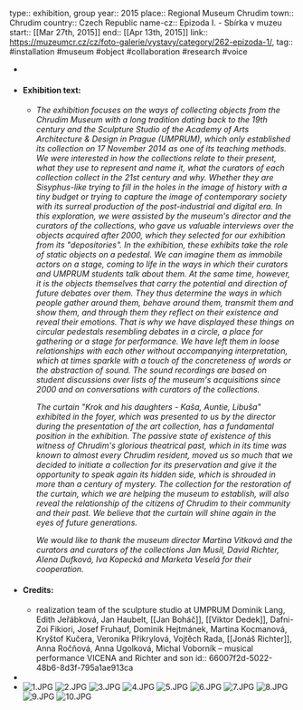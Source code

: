 type:: exhibition, group
year:: 2015
place:: Regional Museum Chrudim
town:: Chrudim
country:: Czech Republic
name-cz:: Epizoda I. - Sbírka v muzeu
start:: [[Mar 27th, 2015]] 
end:: [[Apr 13th, 2015]] 
link:: https://muzeumcr.cz/cz/foto-galerie/vystavy/category/262-epizoda-1/, 
tag:: #installation #museum #object #collaboration #research #voice

-
- #### Exhibition text:
	- *The exhibition focuses on the ways of collecting objects from the Chrudim Museum with a long tradition dating back to the 19th century and the Sculpture Studio of the Academy of Arts Architecture & Design in Prague (UMPRUM), which only established its collection on 17 November 2014 as one of its teaching methods. We were interested in how the collections relate to their present, what they use to represent and name it, what the curators of each collection collect in the 21st century and why. Whether they are Sisyphus-like trying to fill in the holes in the image of history with a tiny budget or trying to capture the image of contemporary society with its surreal production of the post-industrial and digital era. In this exploration, we were assisted by the museum's director and the curators of the collections, who gave us valuable interviews over the objects acquired after 2000, which they selected for our exhibition from its "depositories". In the exhibition, these exhibits take the role of static objects on a pedestal. We can imagine them as immobile actors on a stage, coming to life in the ways in which their curators and UMPRUM students talk about them. At the same time, however, it is the objects themselves that carry the potential and direction of future debates over them. They thus determine the ways in which people gather around them, behave around them, transmit them and show them, and through them they reflect on their existence and reveal their emotions. That is why we have displayed these things on circular pedestals resembling debates in a circle, a place for gathering or a stage for performance. We have left them in loose relationships with each other without accompanying interpretation, which at times sparkle with a touch of the concreteness of words or the abstraction of sound. The sound recordings are based on student discussions over lists of the museum's acquisitions since 2000 and on conversations with curators of the collections.*
	  
	  *The curtain "Krok and his daughters - Kaša, Auntie, Libuša" exhibited in the foyer, which was presented to us by the director during the presentation of the art collection, has a fundamental position in the exhibition. The passive state of existence of this witness of Chrudim's glorious theatrical past, which in its time was known to almost every Chrudim resident, moved us so much that we decided to initiate a collection for its preservation and give it the opportunity to speak again its hidden side, which is shrouded in more than a century of mystery. The collection for the restoration of the curtain, which we are helping the museum to establish, will also reveal the relationship of the citizens of Chrudim to their community and their past. We believe that the curtain will shine again in the eyes of future generations.* 
	  
	  *We would like to thank the museum director Martina Vítková and the curators and curators of the collections Jan Musil, David Richter, Alena Dufková, Iva Kopecká and Marketa Veselá for their cooperation.*
- #### Credits:
	- realization team of the sculpture studio at UMPRUM Dominik Lang, Edith Jeřábková, Jan Haubelt, [[Jan Boháč]], [[Viktor Dedek]], Dafni-Zoi Fikiori, Josef Fruhauf, Dominik Hejtmánek, Martina Kocmanová, Kryštof Kučera, Veronika Přikrylová, Vojtěch Rada, [[Jonáš Richter]], Anna Ročňová, Anna Ugolková, Michal Voborník – musical performance VICENA and Richter and son
	  id:: 66007f2d-5022-48b6-8d3f-795a1ae913ca
-
- ![1.JPG](../assets/1_1711310129953_0.JPG)
  ![2.JPG](../assets/2_1711310135377_0.JPG)
  ![3.JPG](../assets/3_1711310138990_0.JPG)
  ![4.JPG](../assets/4_1711310150428_0.JPG) 
  ![5.JPG](../assets/5_1711310142674_0.JPG)
  ![6.JPG](../assets/6_1711310155768_0.JPG)
  ![7.JPG](../assets/7_1711310161042_0.JPG)
  ![8.JPG](../assets/8_1711310164730_0.JPG)
  ![9.JPG](../assets/9_1711310183270_0.JPG)
  ![10.JPG](../assets/10_1711310187422_0.JPG)